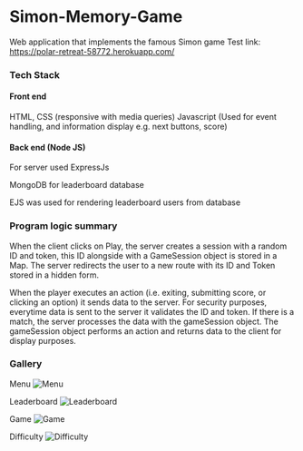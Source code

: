 # Simon-Memory-Game
Web application that implements the famous Simon game
Test link: https://polar-retreat-58772.herokuapp.com/
### Tech Stack
#### Front end
HTML, CSS (responsive with media queries)
Javascript (Used for event handling, and information display e.g. next buttons, score)

#### Back end (Node JS)
For server used ExpressJs

MongoDB for leaderboard database

EJS was used for rendering leaderboard users from database

### Program logic summary

When the client clicks on Play, the server creates a session with a random ID and token,
this ID alongside with a GameSession object is stored in a Map. The server redirects the user
to a new route with its ID and Token stored in a hidden form.

When the player executes an action (i.e. exiting, submitting score, or clicking an option) it sends
data to the server. For security purposes, everytime data is sent to the server it validates the ID and token.
If there is a match, the server processes the data with the gameSession object. The gameSession object performs an action
and returns data to the client for display purposes.

### Gallery
Menu
![Menu](https://i.imgur.com/2nqnSvF.png)

Leaderboard
![Leaderboard](https://i.imgur.com/IEy1m6K.png)

Game
![Game](https://i.imgur.com/xuSYzBj.png)

Difficulty
![Difficulty](https://i.imgur.com/fAHqUGd.png)




